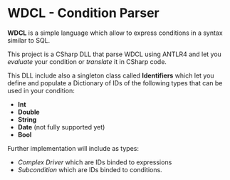 # WDCL - Condition Parser

**WDCL** is a simple language which allow to express conditions in a syntax similar to SQL.

This project is a CSharp DLL that parse WDCL using ANTLR4 and let you *evaluate* your condition or *translate* it in CSharp code.

This DLL include also a singleton class called **Identifiers** which let you define and populate a Dictionary of IDs of the following types that can be used in your condition:
- **Int**
- **Double**
- **String**
- **Date** (not fully supported yet)
- **Bool**

Further implementation will include as types:
- *Complex Driver* which are IDs binded to expressions
- *Subcondition* which are IDs binded to conditions.
